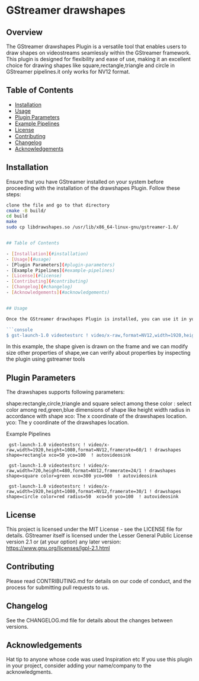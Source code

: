 
# GStreamer drawshapes

## Overview

The GStreamer drawshapes  Plugin is a versatile tool that enables users to draw shapes on videostreams seamlessly within the GStreamer framework. This plugin is designed for flexibility and ease of use, making it an excellent choice for drawing shapes like square,rectangle,triangle and circle in GStreamer pipelines.it only works for NV12 format.

## Table of Contents

- [Installation](#installation)
- [Usage](#usage)
- [Plugin Parameters](#plugin-parameters)
- [Example Pipelines](#example-pipelines)
- [License](#license)
- [Contributing](#contributing)
- [Changelog](#changelog)
- [Acknowledgements](#acknowledgements)

## Installation

Ensure that you have GStreamer installed on your system before proceeding with the installation of the drawshapes Plugin. Follow these steps:

```bash
clone the file and go to that directory
cmake -B build/
cd build
make
sudo cp libdrawshapes.so /usr/lib/x86_64-linux-gnu/gstreamer-1.0/


## Table of Contents

- [Installation](#installation)
- [Usage](#usage)
- [Plugin Parameters](#plugin-parameters)
- [Example Pipelines](#example-pipelines)
- [License](#license)
- [Contributing](#contributing)
- [Changelog](#changelog)
- [Acknowledgements](#acknowledgements)


## Usage

Once the GStreamer drawshapes Plugin is installed, you can use it in your GStreamer pipelines. The element name for this plugin is drawshapes. Here's an example of how to use the logimpose Plugin in a GStreamer pipeline:

```console
$ gst-launch-1.0 videotestsrc ! video/x-raw,format=NV12,width=1920,height=1080 ! drawshapes shape=<rectangle or square or circle or tringel> xco=100 yco=100 color=red or green or blue! autovideosink
```
In this example, the shape given is drawn on the frame and we can modify size other properties of shape,we can verify about properties by inspecting the plugin using gstreamer tools



## Plugin Parameters
The drawshapes supports following parameters:

shape:rectangle,circle,triangle and square select among these
color : select color among red,green,blue
dimensions of shape like
height
width
radius in accordance with shape
xco: The x coordinate of the drawshapes location.
yco: The y coordinate of the drawshapes location.


Example Pipelines
```console
 gst-launch-1.0 videotestsrc ! video/x-raw,width=1920,height=1080,format=NV12,framerate=60/1 ! drawshapes  shape=rectangle xco=50 yco=100  ! autovideosink
```
```console
 gst-launch-1.0 videotestsrc ! video/x-raw,width=720,height=480,format=NV12,framerate=24/1 ! drawshapes shape=square color=green xco=300 yco=900  ! autovideosink
```
```console
 gst-launch-1.0 videotestsrc ! video/x-raw,width=1920,height=1080,format=NV12,framerate=30/1 ! drawshapes shape=circle color=red radius=50  xco=50 yco=100  ! autovideosink
```


## License
This project is licensed under the MIT License - see the LICENSE file for details.
GStreamer itself is licensed under the Lesser General Public License version 2.1 or (at your option) any later version: https://www.gnu.org/licenses/lgpl-2.1.html

## Contributing
Please read CONTRIBUTING.md for details on our code of conduct, and the process for submitting pull requests to us.

## Changelog
See the CHANGELOG.md file for details about the changes between versions.

## Acknowledgements
Hat tip to anyone whose code was used
Inspiration
etc
If you use this plugin in your project, consider adding your name/company to the acknowledgments.
